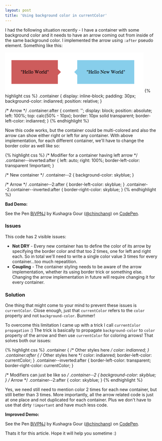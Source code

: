 ```yaml
---
layout: post
title: 'Using background color in currentColor'
---
```


I had the following situation recently - I have a container with some background color and it needs to have an arrow coming out from inside of the same background color. I implemented the arrow using `:after` pseudo element. Something like this:

![](/images/2016/currentcolor-propagation.png)
{% highlight css %}
.container {
  display: inline-block;
  padding: 30px;
  background-color: indianred;
  position: relative;
}

/* Arrow */
.container:after {
  content: '';
  display: block;
  position: absolute;
  left: 100%;
  top: calc(50% - 10px);
  border: 10px solid transparent;
  border-left-color: indianred;
}
{% endhighlight %}

Now this code works, but the container could be multi-colored and also the arrow can show either right or left for any container. With above implementation, for each different container, we'll have to change the border color as well like so:

{% highlight css %}
/* Modifier for a container having left arrow */
.container--inverted:after {
  left: auto;
  right: 100%;
  border-left-color: transparent !important;
}

/* New container */
.container--2 {
  background-color: skyblue;
}

/* Arrow */
.container--2:after {
  border-left-color: skyblue;
}
.container--2.container--inverted:after {
  border-right-color: skyblue;
}
{% endhighlight %}


**Bad Demo:**

<p data-height="268" data-theme-id="0" data-slug-hash="rxKrag" data-default-tab="result" data-user="chinchang" data-preview="true" class='codepen'>See the Pen <a href='http://codepen.io/chinchang/pen/rxKrag/'>BjVPNJ</a> by Kushagra Gour (<a href='http://codepen.io/chinchang'>@chinchang</a>) on <a href='http://codepen.io'>CodePen</a>.</p>
<script async src="//assets.codepen.io/assets/embed/ei.js"></script>

### Issues

This code has 2 visible issues:

- **Not DRY** - Every new container has to define the color of its arrow by specifying the border color and that too 2 times, one for left and right each. So in total we'll need to write a single color value 3 times for every container...too much repeatition.
- **Coupling** - The container styling needs to be aware of the arrow implementation, whether its using border trick or something else. Changing the arrow implementation in future will require changing it for every container.

### Solution

One thing that might come to your mind to prevent these issues is `currentColor`. Close enough, just that `currentColor` refers to the `color` property and not `background-color`. Bummer!

To overcome this limitation I came up with a trick I call `currentColor propagation` :) The trick is basically to propagate `background-color` to `color` property of the arrow and then use `currentColor` for coloring arrows! That solves both our issues:


{% highlight css %}
.container {
	/* Other styles here */
	color: indianred;
}
.container:after {
	/* Other styles here */
	color: indianred;
	border-left-color: currentColor;
}
.container--inverted:after {
	border-left-color: transparent;
	border-right-color: currentColor;
}

/* Modifiers can just be like so */
.container--2 {
  background-color: skyblue;
}
/* Arrow */
.container--2:after {
  color: skyblue;
}
{% endhighlight %}

Yes, we need still need to mention color 2 times for each new container, but still better than 3 times. More importantly, all the arrow related code is just at one place and not duplicated for each container. Plus we don't have to use that dirty `!important` and have much less code.

**Improved Demo:**

<p data-height="268" data-theme-id="0" data-slug-hash="BjVPNJ" data-default-tab="result" data-user="chinchang" data-preview="true" class='codepen'>See the Pen <a href='http://codepen.io/chinchang/pen/BjVPNJ/'>BjVPNJ</a> by Kushagra Gour (<a href='http://codepen.io/chinchang'>@chinchang</a>) on <a href='http://codepen.io'>CodePen</a>.</p>
<script async src="//assets.codepen.io/assets/embed/ei.js"></script>

Thats it for this article. Hope it will help you sometime :)

